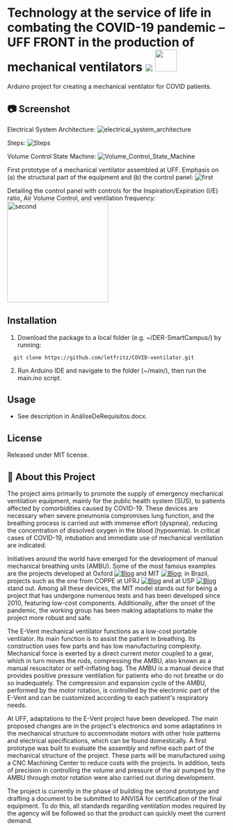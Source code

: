 # Technology at the service of life in combating the COVID-19 pandemic – UFF FRONT in the production of mechanical ventilators <img src="https://skillicons.dev/icons?i=arduino" /> <img src="https://github.com/letfritz/COVID-ventilator/assets/161434060/d02af6c4-3ca7-47da-a604-dc2921ba0493" style="max-width: 50%; height: 50px;">

Arduino project for creating a mechanical ventilator for COVID patients.

## 📷 Screenshot
Electrical System Architecture:
![electrical_system_architecture](https://github.com/letfritz/COVID-ventilator/assets/161434060/cd5b33a1-4bef-4791-9cc3-b69dd96027ef)

Steps:
![Steps](https://github.com/letfritz/COVID-ventilator/assets/161434060/f0199e84-680d-4818-808f-e29d912b2254)

Volume Control State Machine:
![Volume_Control_State_Machine](https://github.com/letfritz/COVID-ventilator/assets/161434060/5d6c9698-e088-4bde-9232-60c9416cf0cf)

First prototype of a mechanical ventilator assembled at UFF. Emphasis on (a) the structural part of the equipment and (b) the control panel:
![first](https://github.com/letfritz/COVID-ventilator/assets/161434060/987f034d-0b2c-4305-abe3-c6c266cc9a4b)

Detailing the control panel with controls for the Inspiration/Expiration (I/E) ratio, Air Volume Control, and ventilation frequency:
<img width="232" alt="second" src="https://github.com/letfritz/COVID-ventilator/assets/161434060/b76cbe47-501b-4860-a540-1cf5214bf0c3">


## Installation
1. Download the package to a local folder (e.g. ~/DER-SmartCampus/) by running:
  ```
    git clone https://github.com/letfritz/COVID-ventilator.git
  ```
2. Run Arduino IDE and navigate to the folder (~/main/), then run the main.ino script.

## Usage
  - See description in AnáliseDeRequisitos.docx.

## License
Released under MIT license.

## 📝 About this Project
The project aims primarily to promote the supply of emergency mechanical ventilation equipment, mainly for the public health system (SUS), to patients affected by comorbidities caused by COVID-19. These devices are necessary when severe pneumonia compromises lung function, and the breathing process is carried out with immense effort (dyspnea), reducing the concentration of dissolved oxygen in the blood (hypoxemia). In critical cases of COVID-19, intubation and immediate use of mechanical ventilation are indicated.

Initiatives around the world have emerged for the development of manual mechanical breathing units (AMBU). Some of the most famous examples are the projects developed at Oxford [![Blog](https://img.shields.io/website?label=OxVentProject.com&url=https://oxvent.org/)](https://oxvent.org/) and MIT [![Blog](https://img.shields.io/website?label=E-Vent.com&url=https://e-vent.mit.edu/)](https://e-vent.mit.edu/); in Brazil, projects such as the one from COPPE at UFRJ [![Blog](https://img.shields.io/website?label=ventiladorcoppe.com&url=https://sites.google.com/peb.ufrj.br/ventiladorcoppe)](https://sites.google.com/peb.ufrj.br/ventiladorcoppe) and at USP [![Blog](https://img.shields.io/website?label=Inspire.com&url=https://www.poli.usp.br/inspire)](https://www.poli.usp.br/inspire) stand out. Among all these devices, the MIT model stands out for being a project that has undergone numerous tests and has been developed since 2010, featuring low-cost components. Additionally, after the onset of the pandemic, the working group has been making adaptations to make the project more robust and safe.

The E-Vent mechanical ventilator functions as a low-cost portable ventilator. Its main function is to assist the patient in breathing. Its construction uses few parts and has low manufacturing complexity. Mechanical force is exerted by a direct current motor coupled to a gear, which in turn moves the rods, compressing the AMBU, also known as a manual resuscitator or self-inflating bag. The AMBU is a manual device that provides positive pressure ventilation for patients who do not breathe or do so inadequately. The compression and expansion cycle of the AMBU, performed by the motor rotation, is controlled by the electronic part of the E-Vent and can be customized according to each patient's respiratory needs.

At UFF, adaptations to the E-Vent project have been developed. The main proposed changes are in the project's electronics and some adaptations in the mechanical structure to accommodate motors with other hole patterns and electrical specifications, which can be found domestically. A first prototype was built to evaluate the assembly and refine each part of the mechanical structure of the project. These parts will be manufactured using a CNC Machining Center to reduce costs with the projects. In addition, tests of precision in controlling the volume and pressure of the air pumped by the AMBU through motor rotation were also carried out during development.

The project is currently in the phase of building the second prototype and drafting a document to be submitted to ANVISA for certification of the final equipment. To do this, all standards regarding ventilation modes required by the agency will be followed so that the product can quickly meet the current demand.
